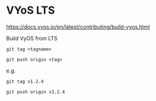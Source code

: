 # VYoS LTS

https://docs.vyos.io/en/latest/contributing/build-vyos.html  

Build VyOS from LTS

    git tag <tagname>
    
    git push origin <tag>
    
e.g.

    git tag v1.2.4
    
    git push origin v1.2.4

